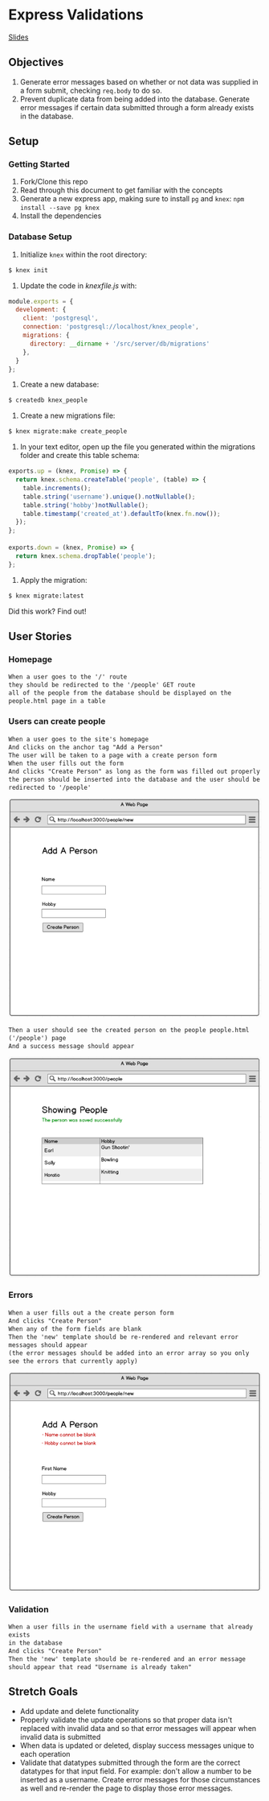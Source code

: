 # Express Validations

[Slides](https://slides.com/akyunaakish/express-validations)

## Objectives

1. Generate error messages based on whether or not data was supplied in a form submit, checking `req.body` to do so.
1. Prevent duplicate data from being added into the database. Generate error messages if certain data submitted through a form already exists in the database.

## Setup

### Getting Started

1. Fork/Clone this repo
1. Read through this document to get familiar with the concepts
1. Generate a new express app, making sure to install `pg` and `knex`: `npm install --save pg knex`
1. Install the dependencies

### Database Setup

1. Initialize `knex` within the root directory:

  ```sh
  $ knex init
  ```

1. Update the code in *knexfile.js* with:

  ```javascript
  module.exports = {
    development: {
      client: 'postgresql',
      connection: 'postgresql://localhost/knex_people',
      migrations: {
        directory: __dirname + '/src/server/db/migrations'
      },
    }
  };
  ```

1. Create a new database:

  ```sh
  $ createdb knex_people
  ```

1. Create a new migrations file:

  ```sh
  $ knex migrate:make create_people
  ```

1. In your text editor, open up the file you generated within the migrations folder and create this table schema:

  ```javascript
  exports.up = (knex, Promise) => {
    return knex.schema.createTable('people', (table) => {
      table.increments();
      table.string('username').unique().notNullable();
      table.string('hobby')notNullable();
      table.timestamp('created_at').defaultTo(knex.fn.now());
    });
  };

  exports.down = (knex, Promise) => {
    return knex.schema.dropTable('people');
  };
  ```

1. Apply the migration:

  ```sh
  $ knex migrate:latest
  ```

  Did this work? Find out!

## User Stories

### Homepage

```
When a user goes to the '/' route
they should be redirected to the '/people' GET route
all of the people from the database should be displayed on the people.html page in a table
```

### Users can create people

```
When a user goes to the site's homepage
And clicks on the anchor tag "Add a Person"
The user will be taken to a page with a create person form
When the user fills out the form
And clicks "Create Person" as long as the form was filled out properly
the person should be inserted into the database and the user should be redirected to '/people'
```

![](wireframes/person1.png)

```
Then a user should see the created person on the people people.html ('/people') page
And a success message should appear
```

![](wireframes/person3.png)

### Errors

```
When a user fills out a the create person form
And clicks "Create Person"
When any of the form fields are blank
Then the 'new' template should be re-rendered and relevant error messages should appear
(the error messages should be added into an error array so you only see the errors that currently apply)
```

![](wireframes/person2.png)

### Validation

```
When a user fills in the username field with a username that already exists
in the database
And clicks "Create Person"
Then the 'new' template should be re-rendered and an error message
should appear that read "Username is already taken"
```

## Stretch Goals

- Add update and delete functionality
- Properly validate the update operations so that proper data isn't replaced with invalid data and so that error messages will appear when invalid data is submitted
- When data is updated or deleted, display success messages unique to each operation
- Validate that datatypes submitted through the form are the correct datatypes for that input field. For example: don't allow a number to be inserted as a username. Create error messages for those circumstances as well and re-render the page to display those error messages.
